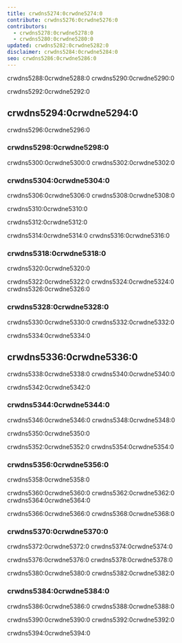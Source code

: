 ```yaml
---
title: crwdns5274:0crwdne5274:0
contribute: crwdns5276:0crwdne5276:0
contributors:
  - crwdns5278:0crwdne5278:0
  - crwdns5280:0crwdne5280:0
updated: crwdns5282:0crwdne5282:0
disclaimer: crwdns5284:0crwdne5284:0
seo: crwdns5286:0crwdne5286:0
---
```


crwdns5288:0crwdne5288:0 crwdns5290:0crwdne5290:0

crwdns5292:0crwdne5292:0

## crwdns5294:0crwdne5294:0

crwdns5296:0crwdne5296:0

### crwdns5298:0crwdne5298:0

crwdns5300:0crwdne5300:0 crwdns5302:0crwdne5302:0

### crwdns5304:0crwdne5304:0

crwdns5306:0crwdne5306:0 crwdns5308:0crwdne5308:0

crwdns5310:0crwdne5310:0

crwdns5312:0crwdne5312:0

crwdns5314:0crwdne5314:0 crwdns5316:0crwdne5316:0

### crwdns5318:0crwdne5318:0

crwdns5320:0crwdne5320:0

crwdns5322:0crwdne5322:0 crwdns5324:0crwdne5324:0 crwdns5326:0crwdne5326:0

### crwdns5328:0crwdne5328:0

crwdns5330:0crwdne5330:0 crwdns5332:0crwdne5332:0

crwdns5334:0crwdne5334:0

## crwdns5336:0crwdne5336:0

crwdns5338:0crwdne5338:0 crwdns5340:0crwdne5340:0

crwdns5342:0crwdne5342:0

### crwdns5344:0crwdne5344:0

crwdns5346:0crwdne5346:0 crwdns5348:0crwdne5348:0

crwdns5350:0crwdne5350:0

crwdns5352:0crwdne5352:0 crwdns5354:0crwdne5354:0

### crwdns5356:0crwdne5356:0

crwdns5358:0crwdne5358:0

crwdns5360:0crwdne5360:0 crwdns5362:0crwdne5362:0 crwdns5364:0crwdne5364:0

crwdns5366:0crwdne5366:0 crwdns5368:0crwdne5368:0

### crwdns5370:0crwdne5370:0

crwdns5372:0crwdne5372:0 crwdns5374:0crwdne5374:0

crwdns5376:0crwdne5376:0 crwdns5378:0crwdne5378:0

crwdns5380:0crwdne5380:0 crwdns5382:0crwdne5382:0

### crwdns5384:0crwdne5384:0

crwdns5386:0crwdne5386:0 crwdns5388:0crwdne5388:0

crwdns5390:0crwdne5390:0 crwdns5392:0crwdne5392:0

crwdns5394:0crwdne5394:0
